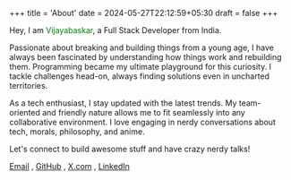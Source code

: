 +++
title = 'About'
date = 2024-05-27T22:12:59+05:30
draft = false
+++

Hey, I am <span style="color: green;">Vijayabaskar</span>,
a Full Stack Developer from India.

Passionate about breaking and building things from a young age, I have always been fascinated by understanding how things work and rebuilding them. Programming became my ultimate playground for this curiosity. I tackle challenges head-on, always finding solutions even in uncharted territories.

As a tech enthusiast, I stay updated with the latest trends. My team-oriented and friendly nature allows me to fit seamlessly into any collaborative environment. I love engaging in nerdy conversations about tech, morals, philosophy, and anime.

Let's connect to build awesome stuff and have crazy nerdy talks!

[Email](mailto://vj2k02@gmail.com) , [GitHub](https://github.com/Vijayabaskar56) , [X.com](x.com/vijayabaskar56) , [LinkedIn](https://linkedin.com/in/vijaya-baskar)
